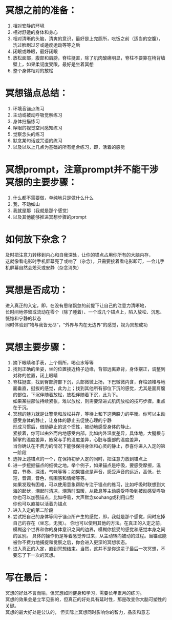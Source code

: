 # 冥想之前的准备：
1. 相对安静的环境
2. 相对舒适的身体和身心
3. 相对清晰的头脑，清爽的意识，最好是上完厕所，吃饭之前（适当的空腹），洗过脸刷过牙或适度运动等等之后
4. 闭眼或睁眼，最好闭眼
5. 放松面部，腹部和肩膀，脊柱挺直，除了肌肉酸痛明显，脊柱不要靠在椅背墙壁上，如果柔韧度受限，最好是坐着冥想
6. 整个身体相对的放松 

# 冥想锚点总结：
1. 环境音锚点练习
2. 主动或被动呼吸觉察练习
3. 身体扫描练习
4. 睁眼的视觉空间感知练习
5. 觉察念头的练习
6. 默念某句话或咒语的练习
7. 以及以以上几点为基础的所有组合练习，即，活着的感觉

# 冥想prompt，注意prompt并不能干涉冥想的主要步骤：
1. 什么都不需要做，单纯地只是做什么什么
2. 我，不动如山
3. 我就是那（我就是那个感觉）
4. 以及其他能够推进冥想步骤的prompt

# 如何放下杂念？
  及时把注意力转移到内心和自我深处，让你的锚点占用你所有的大脑内存，  
这就像看电影时手机屏幕亮了或响了（杂念），只需要接着看电影即可，一会儿手机屏幕自然会熄灭或安静（杂念消失）

# 冥想是否成功：
  进入真正的入定，即，在没有思绪飘忽的前提下让自己的注意力清晰地，  
长时间地停留或流动在零个（除了睡着）、一个或几个锚点上，陷入放松、沉思、恍惚和宁静的状态  
同时体验到“物与我皆无尽”，“外界与内在无边界”的感觉，视为冥想成功   
# 冥想主要步骤：
1. 摘下眼睛和手表，上个厕所，喝点水等等
2. 找到正确的坐姿，坐的位置接近椅子边缘，背部远离靠背，身体摆正，调整到对称的位置，闭上眼睛
3. 脊柱挺直，找到臀部胯部下沉，头部微微上扬，下巴微微内含，脊柱颈椎与地面垂直，挺拔的感觉，此为上；找到其他所有部位下沉的感觉，尤其是面肩腹的部位，下沉伴随着放松，放松伴随着下沉，此为下。  
如果某些部位持续紧张，难以放松，则需要渐进式肌肉放松的技巧步骤。重点在于沉。
4. 冥想的魅力就是让警觉和放松并存，等待上和下这两股力的平衡。你可以主动感受身体的静止，让身体的静止去促使心理的宁静  
形成习惯后，借助静止的这个惯性，被动地感受身体的静止。  
紧接着，你可以由外而内地感受内部，比如内外温度差异，具体地，大腿根与脚掌的温度差异，腋窝与手的温度差异，心脏与腹部的温度差异，  
当你确认在不费力的情况下能够保持身体和心灵的静止，恭喜你进入入定的第一阶段  
5. 选择上述锚点的一个，在保持初步入定的同时，把注意力放到锚点上
6. 进一步挖掘锚点的细微之地。举个例子，如果锚点是呼吸，要感受摩擦，温度，节奏，深浅，气味等等；如果锚点是声音，感受声音的远近，高低，长短，音调，音色，氛围感和情绪等等。  
如果发现有困难，可以使用意象帮助专注于锚点的练习，比如呼吸时联想到大海的起伏，潮起时清凉，潮落时温暖，从数息等主动感受呼吸到被动感受呼吸  
你也可以加强锚点，比如呼吸，大声默念souhang或利用口型  
你也可以直接以活着为锚点  
7. 进入入定的第二阶段
8. 尝试把自己的身体等同于锚点所产生的感觉，即，我就是那个感觉，同时忘掉自己的存在（坐忘，无我）。
你也可以使用其他的方法。在真正的入定之前，模糊这个世界和你的身体意识之间的边界，模糊你接受的感觉和感觉本身之间的区别。
具体的操作仍是等着感觉传过来，从主动转向被动的过程。当锚点能被你不费力地捕捉和觉察之后，你会进入更深的冥想状态。
9. 进入真正的入定，直到冥想结束。当然，这并不是你这辈子最后一次冥想，不要忘了下一次的冥想。

# 写在最后：
冥想的好处不言而喻，但冥想如同健身和学习，需要长年累月的练习。  
冥想的效果会是立竿见影的，但真正的好处具有延时性，那是改变你大脑可塑性的关键。  
冥想的最大好处是公认的， 但实际上冥想同时影响你的智力，品质和意志
